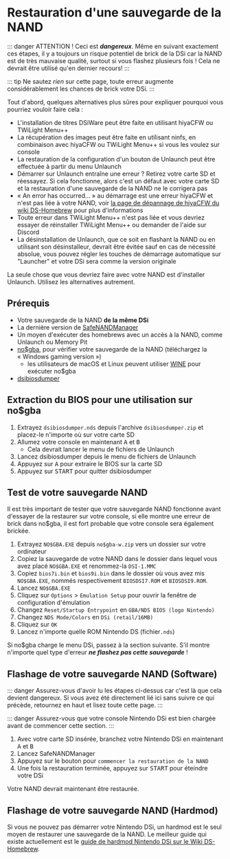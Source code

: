 # Restauration d'une sauvegarde de la NAND

::: danger
ATTENTION ! Ceci est ***dangereux***. Même en suivant exactement ces étapes, il y a toujours un risque potentiel de brick de la DSi car la NAND est de très mauvaise qualité, surtout si vous flashez plusieurs fois ! Cela ne devrait être utilisé qu'en dernier recours!
:::

::: tip
Ne sautez *rien* sur cette page, toute erreur augmente considérablement les chances de brick votre DSi.
:::

Tout d'abord, quelques alternatives plus sûres pour expliquer pourquoi vous pourriez vouloir faire cela :
- L'installation de titres DSiWare peut être faite en utilisant hiyaCFW ou TWiLight Menu++
- La récupération des images peut être faite en utilisant ninfs, en combinaison avec hiyaCFW ou TWiLight Menu++ si vous les voulez sur console
- La restauration de la configuration d'un bouton de Unlaunch peut être effectuée à partir du menu Unlaunch
- Démarrer sur Unlaunch entraîne une erreur ? Retirez votre carte SD et réessayez. Si cela fonctionne, alors c'est un défaut avec votre carte SD et la restauration d'une sauvegarde de la NAND ne le corrigera pas
- « An error has occurred... » au démarrage est une erreur hiyaCFW et n'est pas liée à votre NAND, voir [la page de dépannage de hiyaCFW du wiki DS-Homebrew](https://wiki.ds-homebrew.com/hiyacfw/troubleshooting) pour plus d'informations
- Toute erreur dans TWiLight Menu++ n'est pas liée et vous devriez essayer de réinstaller TWiLight Menu++ ou demander de l'aide sur Discord
- La désinstallation de Unlaunch, que ce soit en flashant la NAND ou en utilisant son désinstalleur, devrait être évitée sauf en cas de nécessité absolue, vous pouvez régler les touches de démarrage automatique sur "Launcher" et votre DSi sera comme la version originale

La seule chose que vous devriez faire avec votre NAND est d'installer Unlaunch. Utilisez les alternatives autrement.

## Prérequis
- Votre sauvegarde de la NAND **de la même DSi**
- La dernière version de [SafeNANDManager](https://github.com/DS-Homebrew/SafeNANDManager/releases/latest/download/SafeNANDManager.nds)
- Un moyen d'exécuter des homebrews avec un accès à la NAND, comme Unlaunch ou Memory Pit
- [no$gba](https://problemkaputt.de/gba.htm), pour vérifier votre sauvegarde de la NAND (téléchargez la « Windows gaming version »)
   - les utilisateurs de macOS et Linux peuvent utiliser [WINE](https://winehq.org) pour exécuter no$gba
- [dsibiosdumper](http://melonds.kuribo64.net/downloads/dsibiosdumper.7z)

## Extraction du BIOS pour une utilisation sur no$gba
1. Extrayez `dsibiosdumper.nds` depuis l'archive `dsibiosdumper.zip` et placez-le n'importe où sur votre carte SD
2. Allumez votre console en maintenant <kbd class="face">A</kbd> et <kbd class="face">B</kbd>
   - Cela devrait lancer le menu de fichiers de Unlaunch
3. Lancez dsibiosdumper depuis le menu de fichiers de Unlaunch
4. Appuyez sur <kbd class="face">A</kbd> pour extraire le BIOS sur la carte SD
5. Appuyez sur <kbd>START</kbd> pour quitter dsibiosdumper

## Test de votre sauvegarde NAND
Il est très important de tester que votre sauvegarde NAND fonctionne avant d'essayer de la restaurer sur votre console, si elle montre une erreur de brick dans no$gba, il est fort probable que votre console sera également brickée.
1. Extrayez `NO$GBA.EXE` depuis `no$gba-w.zip` vers un dossier sur votre ordinateur
2. Copiez la sauvegarde de votre NAND dans le dossier dans lequel vous avez placé `NO$GBA.EXE` et renommez-la `DSI-1.MMC`
3. Copiez `bios7i.bin` et `bios9i.bin` dans le dossier où vous avez mis `NO$GBA.EXE`, nommés respectivement `BIOSDSI7.ROM` et `BIOSDSI9.ROM`.
4. Lancez `NO$GBA.EXE`
5. Cliquez sur `Options` > `Emulation Setup` pour ouvrir la fenêtre de configuration d'émulation
6. Changez `Reset/Startup Entrypoint` en `GBA/NDS BIOS (logo Nintendo)`
7. Changez `NDS Mode/Colors` en `DSi (retail/16MB)`
8. Cliquez sur `OK`
9. Lancez n'importe quelle ROM Nintendo DS (fichier`.nds`)

Si no$gba charge le menu DSi, passez à la section suivante. S'il montre n'importe quel type d'erreur ***ne flashez pas cette sauvegarde*** !

## Flashage de votre sauvegarde NAND (Software)

::: danger
Assurez-vous d'avoir lu les étapes ci-dessus car c'est là que cela devient dangereux. Si vous avez été directement lié ici sans suivre ce qui précède, retournez en haut et lisez toute cette page.
:::

::: danger
Assurez-vous que votre console Nintendo DSi est bien chargée avant de commencer cette section.
:::

1. Avec votre carte SD insérée, branchez votre Nintendo DSi en maintenant <kbd class="face">A</kbd> et <kbd class="face">B</kbd>
3. Lancez SafeNANDManager
4. Appuyez sur le bouton pour `commencer la restauration de la NAND`
6. Une fois la restauration terminée, appuyez sur <kbd>START</kbd> pour éteindre votre DSi

Votre NAND devrait maintenant être restaurée.

## Flashage de votre sauvegarde NAND (Hardmod)
Si vous ne pouvez pas démarrer votre Nintendo DSi, un hardmod est le seul moyen de restaurer une sauvegarde de la NAND. Le meilleur guide qui existe actuellement est le [guide de hardmod Nintendo DSi sur le Wiki DS-Homebrew](https://wiki.ds-homebrew.com/ds-index/hardmod#nintendo-dsi).
